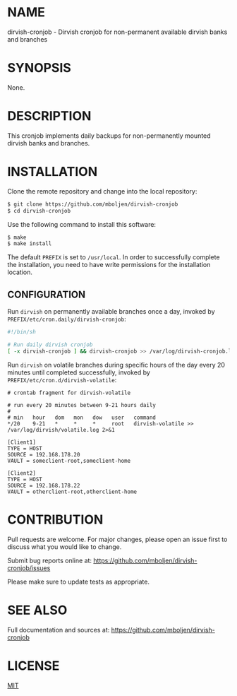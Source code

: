 # NAME

dirvish-cronjob - Dirvish cronjob for non-permanent available dirvish banks and branches


# SYNOPSIS

None.


# DESCRIPTION

This cronjob implements daily backups for non-permanently mounted dirvish banks and branches.


# INSTALLATION

Clone the remote repository and change into the local repository:

```bash
$ git clone https://github.com/mboljen/dirvish-cronjob
$ cd dirvish-cronjob
```

Use the following command to install this software:

```bash
$ make
$ make install
```

The default `PREFIX` is set to `/usr/local`.  In order to successfully complete the installation, you need to have write permissions for the installation location.


## CONFIGURATION

Run `dirvish` on permanently available branches once a day, invoked by `PREFIX/etc/cron.daily/dirvish-cronjob`:

```sh
#!/bin/sh

# Run daily dirvish cronjob
[ -x dirvish-cronjob ] && dirvish-cronjob >> /var/log/dirvish-cronjob.log 2>&1
```

Run `dirvish` on volatile branches during specific hours of the day every 20 minutes until completed successfully, invoked by `PREFIX/etc/cron.d/dirvish-volatile`:

```config
# crontab fragment for dirvish-volatile

# run every 20 minutes between 9-21 hours daily
#
# min   hour   dom   mon   dow   user   command
*/20    9-21   *     *     *     root   dirvish-volatile >> /var/log/dirvish/volatile.log 2>&1
```

```config
[Client1]
TYPE = HOST
SOURCE = 192.168.178.20
VAULT = someclient-root,someclient-home

[Client2]
TYPE = HOST
SOURCE = 192.168.178.22
VAULT = otherclient-root,otherclient-home
```



# CONTRIBUTION

Pull requests are welcome.  For major changes, please open an issue first to discuss what you would like to change.

Submit bug reports online at: <https://github.com/mboljen/dirvish-cronjob/issues>

Please make sure to update tests as appropriate.


# SEE ALSO

Full documentation and sources at: <https://github.com/mboljen/dirvish-cronjob>


# LICENSE

[MIT](https://choosealicense.com/licenses/mit/)
